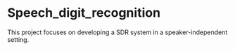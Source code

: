 # Speech_digit_recognition
This project focuses on developing a SDR system in a speaker-independent setting.
